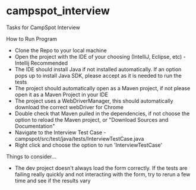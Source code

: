 # campspot_interview
Tasks for CampSpot Interview

How to Run Program
* Clone the Repo to your local machine
* Open the project with the IDE of your choosing (IntelliJ, Eclipse, etc) - Intellij Recommended
* The IDE should install Java if not installed automatically. If an option pops up to install Java SDK, please accept as it is needed to run the tests
* The project should automatically open as a Maven project, if not please open it as a Maven Project in your IDE
* The project uses a WebDriverManager, this should automatically download the correct webDriver for Chrome
* Double check that Maven pulled in the dependencies, if not choose the option to reload the Maven project, or "Download Sources and Documentation"
* Navigate to the Interview Test Case - campspot/src/test/java/tests/InterviewTestCase.java
* Right click and choose the option to run 'InterviewTestCase'

Things to consider...
* The dev project doesn't always load the form correctly. If the tests are failing really quickly and not interacting with the form, try to rerun a few time and see if the results vary
